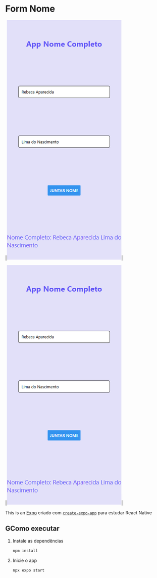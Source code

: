 # Form Nome 
|![Print do resultado](./tela.png)|

|![Print do resultado](./tela.png)|

This is an [Expo](https://expo.dev) criado com [`create-expo-app`](https://www.npmjs.com/package/create-expo-app) para estudar React Native

## GComo executar

1. Instale as dependências

   ```bash
   npm install
   ```

2. Inicie o app

   ```bash
   npx expo start
   ```
